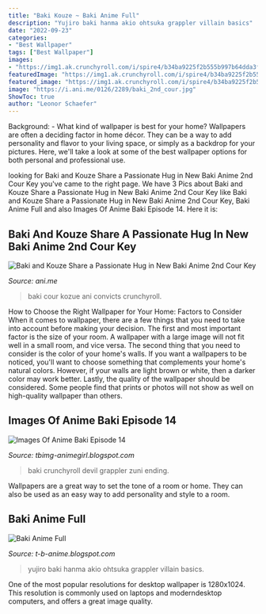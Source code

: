 ```yaml
---
title: "Baki Kouze ~ Baki Anime Full"
description: "Yujiro baki hanma akio ohtsuka grappler villain basics"
date: "2022-09-23"
categories:
- "Best Wallpaper"
tags: ["Best Wallpaper"]
images:
- "https://img1.ak.crunchyroll.com/i/spire4/b34ba9225f2b555b997b64dda3fb089b1534582518_full.jpg"
featuredImage: "https://img1.ak.crunchyroll.com/i/spire4/b34ba9225f2b555b997b64dda3fb089b1534582518_full.jpg"
featured_image: "https://img1.ak.crunchyroll.com/i/spire4/b34ba9225f2b555b997b64dda3fb089b1534582518_full.jpg"
image: "https://i.ani.me/0126/2289/baki_2nd_cour.jpg"
ShowToc: true
author: "Leonor Schaefer"
---
```



Background: - What kind of wallpaper is best for your home?
Wallpapers are often a deciding factor in home décor. They can be a way to add personality and flavor to your living space, or simply as a backdrop for your pictures. Here, we'll take a look at some of the best wallpaper options for both personal and professional use.

	

		
looking for Baki and Kouze Share a Passionate Hug in New Baki Anime 2nd Cour Key you've came to the right page. We have 3 Pics about Baki and Kouze Share a Passionate Hug in New Baki Anime 2nd Cour Key like Baki and Kouze Share a Passionate Hug in New Baki Anime 2nd Cour Key, Baki Anime Full and also Images Of Anime Baki Episode 14. Here it is:
		
    
## Baki And Kouze Share A Passionate Hug In New Baki Anime 2nd Cour Key

<img loading=lazy src="https://i.ani.me/0126/2289/baki_2nd_cour.jpg" onerror="this.onerror=null;this.src='https://tse4.mm.bing.net/th?id=OIP.8uY6rTuRCAQ_hhk1p7zWTAAAAA&amp;pid=15.1';" alt="Baki and Kouze Share a Passionate Hug in New Baki Anime 2nd Cour Key">

_Source: ani.me_

>baki cour kozue ani convicts crunchyroll. 

	

How to Choose the Right Wallpaper for Your Home: Factors to Consider
When it comes to wallpaper, there are a few things that you need to take into account before making your decision. The first and most important factor is the size of your room. A wallpaper with a large image will not fit well in a small room, and vice versa. 
The second thing that you need to consider is the color of your home's walls. If you want a wallpapers to be noticed, you'll want to choose something that complements your home's natural colors. However, if your walls are light brown or white, then a darker color may work better. 
Lastly, the quality of the wallpaper should be considered. Some people find that prints or photos will not show as well on high-quality wallpaper than others.

    
## Images Of Anime Baki Episode 14

<img loading=lazy src="https://img1.ak.crunchyroll.com/i/spire4/b34ba9225f2b555b997b64dda3fb089b1534582518_full.jpg" onerror="this.onerror=null;this.src='https://tse1.mm.bing.net/th?id=OIP.0yD-DxzBxqaA4-_tiwVZEAAAAA&amp;pid=15.1';" alt="Images Of Anime Baki Episode 14">

_Source: tbimg-animegirl.blogspot.com_

>baki crunchyroll devil grappler zuni ending. 

	

Wallpapers are a great way to set the tone of a room or home. They can also be used as an easy way to add personality and style to a room.

    
## Baki Anime Full

<img loading=lazy src="https://pbs.twimg.com/media/Dg8MR0tV4AA24Av.jpg" onerror="this.onerror=null;this.src='https://tse3.mm.bing.net/th?id=OIP.9PmrSzusbOdux5BARu1RygHaJb&amp;pid=15.1';" alt="Baki Anime Full">

_Source: t-b-anime.blogspot.com_

>yujiro baki hanma akio ohtsuka grappler villain basics. 

	

One of the most popular resolutions for desktop wallpaper is 1280x1024. This resolution is commonly used on laptops and moderndesktop computers, and offers a great image quality.

